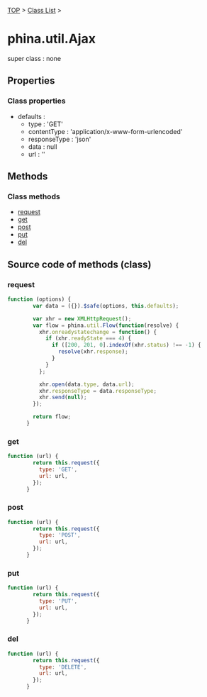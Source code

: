 [TOP](../../README.md) > [Class List](../class-list.md) >

# phina.util.Ajax

super class : none

## Properties

### Class properties

* defaults : 
  * type : 'GET'
  * contentType : 'application/x-www-form-urlencoded'
  * responseType : 'json'
  * data : null
  * url : ''




## Methods

### Class methods

* [request](#class_request)
* [get](#class_get)
* [post](#class_post)
* [put](#class_put)
* [del](#class_del)



## Source code of methods (class)

### <a name="class_request"></a>request
```javascript
function (options) {
        var data = ({}).$safe(options, this.defaults);

        var xhr = new XMLHttpRequest();
        var flow = phina.util.Flow(function(resolve) {
          xhr.onreadystatechange = function() {
            if (xhr.readyState === 4) {
              if ([200, 201, 0].indexOf(xhr.status) !== -1) {
                resolve(xhr.response);
              }
            }
          };

          xhr.open(data.type, data.url);
          xhr.responseType = data.responseType;
          xhr.send(null);
        });

        return flow;
      }
```

### <a name="class_get"></a>get
```javascript
function (url) {
        return this.request({
          type: 'GET',
          url: url,
        });
      }
```

### <a name="class_post"></a>post
```javascript
function (url) {
        return this.request({
          type: 'POST',
          url: url,
        });
      }
```

### <a name="class_put"></a>put
```javascript
function (url) {
        return this.request({
          type: 'PUT',
          url: url,
        });
      }
```

### <a name="class_del"></a>del
```javascript
function (url) {
        return this.request({
          type: 'DELETE',
          url: url,
        });
      }
```



